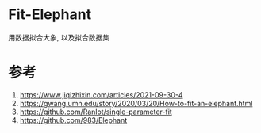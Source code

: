# Fit-Elephant
用数据拟合大象, 以及拟合数据集







# 参考

1. https://www.jiqizhixin.com/articles/2021-09-30-4
2. https://gwang.umn.edu/story/2020/03/20/How-to-fit-an-elephant.html
3. https://github.com/Ranlot/single-parameter-fit
4. https://github.com/983/Elephant


